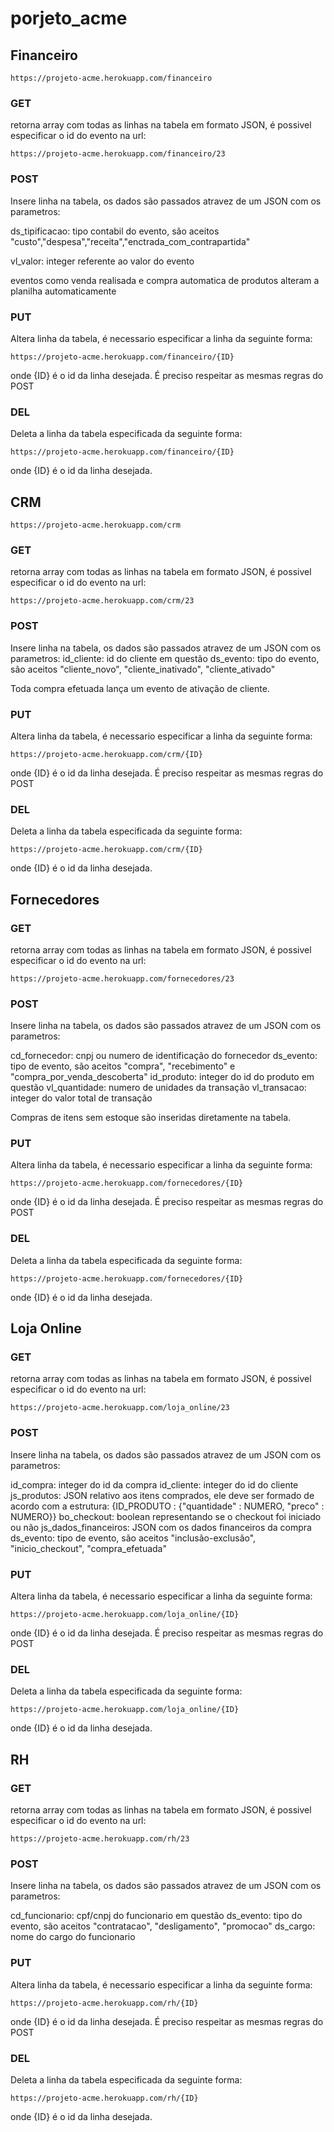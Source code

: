 # porjeto_acme

## Financeiro

    https://projeto-acme.herokuapp.com/financeiro
    
### GET

retorna array com todas as linhas na tabela em formato JSON, é possivel especificar o id do evento na url:

    https://projeto-acme.herokuapp.com/financeiro/23
    
### POST

Insere linha na tabela, os dados são passados atravez de um JSON com os parametros:
  
  ds_tipificacao: tipo contabil do evento, são aceitos "custo","despesa","receita","enctrada_com_contrapartida"
  
  vl_valor: integer referente ao valor do evento
  
eventos como venda realisada e compra automatica de produtos alteram a planilha automaticamente

### PUT
Altera linha da tabela, é necessario especificar a linha da seguinte forma:

    https://projeto-acme.herokuapp.com/financeiro/{ID}

onde {ID} é o id da linha desejada. É preciso respeitar as mesmas regras do POST

### DEL
Deleta a linha da tabela especificada da seguinte forma:

    https://projeto-acme.herokuapp.com/financeiro/{ID}

onde {ID} é o id da linha desejada.

## CRM

    https://projeto-acme.herokuapp.com/crm
    
### GET

retorna array com todas as linhas na tabela em formato JSON, é possivel especificar o id do evento na url:

    https://projeto-acme.herokuapp.com/crm/23
    
### POST

Insere linha na tabela, os dados são passados atravez de um JSON com os parametros:
  id_cliente: id do cliente em questão
  ds_evento: tipo do evento, são aceitos "cliente_novo", "cliente_inativado", "cliente_ativado"
  
Toda compra efetuada lança um evento de ativação de cliente.

### PUT

Altera linha da tabela, é necessario especificar a linha da seguinte forma:

    https://projeto-acme.herokuapp.com/crm/{ID}

onde {ID} é o id da linha desejada. É preciso respeitar as mesmas regras do POST

### DEL

Deleta a linha da tabela especificada da seguinte forma:

    https://projeto-acme.herokuapp.com/crm/{ID}

onde {ID} é o id da linha desejada.

## Fornecedores

### GET

retorna array com todas as linhas na tabela em formato JSON, é possivel especificar o id do evento na url:

    https://projeto-acme.herokuapp.com/fornecedores/23

### POST

Insere linha na tabela, os dados são passados atravez de um JSON com os parametros:

  cd_fornecedor: cnpj ou numero de identificação do fornecedor
  ds_evento: tipo de evento, são aceitos "compra", "recebimento" e "compra_por_venda_descoberta"
  id_produto: integer do id do produto em questão
  vl_quantidade: numero de unidades da transação
  vl_transacao: integer do valor total de transação
  
Compras de itens sem estoque são inseridas diretamente na tabela.

### PUT

Altera linha da tabela, é necessario especificar a linha da seguinte forma:

    https://projeto-acme.herokuapp.com/fornecedores/{ID}

onde {ID} é o id da linha desejada. É preciso respeitar as mesmas regras do POST

### DEL

Deleta a linha da tabela especificada da seguinte forma:

    https://projeto-acme.herokuapp.com/fornecedores/{ID}

onde {ID} é o id da linha desejada.

## Loja Online

### GET

retorna array com todas as linhas na tabela em formato JSON, é possivel especificar o id do evento na url:

    https://projeto-acme.herokuapp.com/loja_online/23

### POST

Insere linha na tabela, os dados são passados atravez de um JSON com os parametros:

  id_compra: integer do id da compra
  id_cliente: integer do id do cliente
  js_produtos: JSON relativo aos itens comprados, ele deve ser formado de acordo com a estrutura:
    {ID_PRODUTO : {"quantidade" : NUMERO, "preco" : NUMERO}}
  bo_checkout: boolean representando se o checkout foi iniciado ou não
  js_dados_financeiros: JSON com os dados financeiros da compra
  ds_evento: tipo de evento, são aceitos "inclusão-exclusão", "inicio_checkout", "compra_efetuada"
  
### PUT

Altera linha da tabela, é necessario especificar a linha da seguinte forma:

    https://projeto-acme.herokuapp.com/loja_online/{ID}

onde {ID} é o id da linha desejada. É preciso respeitar as mesmas regras do POST

### DEL

Deleta a linha da tabela especificada da seguinte forma:

    https://projeto-acme.herokuapp.com/loja_online/{ID}

onde {ID} é o id da linha desejada.

## RH

### GET

retorna array com todas as linhas na tabela em formato JSON, é possivel especificar o id do evento na url:

    https://projeto-acme.herokuapp.com/rh/23

### POST

Insere linha na tabela, os dados são passados atravez de um JSON com os parametros:

  cd_funcionario: cpf/cnpj do funcionario em questão
  ds_evento: tipo do evento, são aceitos "contratacao", "desligamento", "promocao"
  ds_cargo: nome do cargo do funcionario
  
### PUT

Altera linha da tabela, é necessario especificar a linha da seguinte forma:

    https://projeto-acme.herokuapp.com/rh/{ID}

onde {ID} é o id da linha desejada. É preciso respeitar as mesmas regras do POST

### DEL

Deleta a linha da tabela especificada da seguinte forma:

    https://projeto-acme.herokuapp.com/rh/{ID}

onde {ID} é o id da linha desejada.
